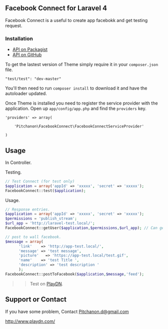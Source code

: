 ## Facebook Connect for Laravel 4

Facebook Connect is a useful to create app facebokk and get testing request.

### Installation

- [API on Packagist](https://packagist.org/packages/)
- [API on GitHub](https://github.com/popphoenix/Laravel4-FacebookConnect)

To get the lastest version of Theme simply require it in your `composer.json` file.

~~~
"test/test": "dev-master"
~~~

You'll then need to run `composer install` to download it and have the autoloader updated.

Once Theme is installed you need to register the service provider with the application. Open up `app/config/app.php` and find the `providers` key.

~~~
'providers' => array(

    'Pitchanon\FacebookConnect\FacebookConnectServiceProvider'

)
~~~

## Usage

In Controller.

Testing.

~~~php
// Test Connect (for test only)
$application = array('appId' => 'xxxxx', 'secret' => 'xxxxx');
FacebookConnect::test($application);

~~~

Usage.

~~~php
// Response entries.
$application = array('appId' => 'xxxxx', 'secret' => 'xxxxx');
$permissions = 'publish_stream';
$url_app = 'http://laravel-test.local/';
FacebookConnect::getUser($application,$permissions,$url_app); // Can get return User data facebook form getUser()

// post to wall facebook.
$message = array(
      'link'    => 'http://app-test.local/',
      'message' => 'test message',
      'picture'   => 'https://app-test.local/test.gif',
      'name'    => 'test Title ',
      'description' => 'test description '
      );
FacebookConnect::postToFacebook($application,$message,'feed');

~~~


>> Test on [PlayDN](http://www.playdn.com/).

## Support or Contact

If you have some problem, Contact Pitchanon.d@gmail.com

<a href='http://www.playdn.com/'>http://www.playdn.com/</a>
